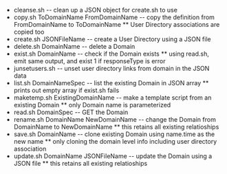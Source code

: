 * cleanse.sh -- clean up a JSON object for create.sh to use
* copy.sh ToDomainName FromDomainName -- copy the definition from FromDomainName to ToDomainName
** User Directory associations are copied too
* create.sh JSONFileName -- create a User Directory  using a JSON file
* delete.sh DomainName -- delete a Domain
* exist.sh DomainName -- check if the Domain exists
** using read.sh, emit same output, and exist 1 if responseType is error
* junsetusers.sh -- unset user directory links from domain in the JSON data
* list.sh DomainNameSpec -- list the existing Domain in JSON array
** prints out empty array if exist.sh fails
* maketemp.sh ExistingDomainName -- make a template script from an existing Domain
** only Domain name is parameterized
* read.sh DomainSpec  -- GET the Domain
* rename.sh DomainName NewDomainName -- change the Domain from DomainName to NewDomainName
** this retains all existing relatioships
* save.sh DomainName  -- clone existing Domain using name.time as the new name
** only cloning the domain level info including user directory association
* update.sh DomainName JSONFileName -- update the Domain using a JSON file
** this retains all existing relatioships
